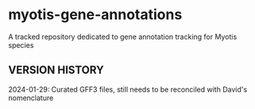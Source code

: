 # myotis-gene-annotations
A tracked repository dedicated to gene annotation tracking for Myotis species

VERSION HISTORY
----------------

2024-01-29: Curated GFF3 files, still needs to be reconciled with David's nomenclature
